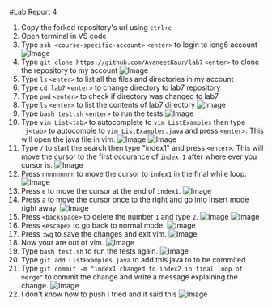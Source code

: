 #Lab Report 4

1. Copy the forked repository's url using `ctrl+c`
2. Open terminal in VS code
3. Type `ssh <course-specific-account>` `<enter>` to login to ieng6 account ![Image](lab7_1.png)
4. Type `git clone https://github.com/AvaneetKaur/lab7` `<enter>` to clone the repository to my account ![Image](lab7_2.png)
5. Type `ls` `<enter>` to list all the files and directories in my account
6. Type `cd lab7` `<enter>` to change directory to lab7 repository
7. Type `pwd` `<enter>` to check if directory was changed to lab7
8. Type `ls` `<enter>` to list the contents of lab7 directory ![Image](lab7_3.png)
9. Type `bash test.sh` `<enter>` to run the tests ![Image](lab7_4.png)
10. Type `vim List<tab>` to autocomplete to `vim ListExamples` then type `.j<tab>` to autocomple to `vim ListExamples.java` and press `<enter>`. This   will open the java file in vim. ![Image](lab7_5.png) ![Image](lab7_6.png)
11. Type `/` to start the search then type "index1" and press `<enter>`. This will move the cursor to the first occurance of `index 1` after where ever you cursor is. ![Image](lab7_7.png)
12. Press `nnnnnnnnn` to move the cursor to `index1` in the final while loop. ![Image](lab7_8.png)
13. Press `e` to move the cursor at the end of `index1`. ![Image](lab7_9.png)
14. Press `a` to move the cursor once to the right and go into insert mode right away. ![Image](lab7_10.png)
15. Press `<backspace>` to delete the number `1` and type `2`. ![Image](lab7_11.png) ![Image](lab7_12.png)
16. Press `<escape>` to go back to normal mode. ![Image](lab7_13.png)
17. Press `:wq` to save the changes and exit vim. ![Image](lab7_14.png)
18. Now your are out of vim. ![Image](lab7_15.png)
19. Type `bash test.sh` to run the tests again. ![Image](lab7_16.png)
20. Type `git add ListExamples.java` to add this java to to be commited
21. Type `git commit -m "index1 changed to index2 in final loop of merge"` to commit the change and write a message explaining the change. ![Image](lab7_17.png)
22. I don't know how to push I tried and it said this ![Image](lab7_018.png)


